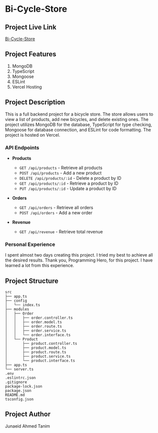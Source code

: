 # Bi-Cycle-Store

## Project Live Link
[Bi-Cycle-Store](https://bi-cycle-stores.vercel.app/)

## Project Features
1. MongoDB
2. TypeScript
3. Mongoose
4. ESLint
5. Vercel Hosting

## Project Description
This is a full backend project for a bicycle store. The store allows users to view a list of products, add new bicycles, and delete existing ones. The project utilizes MongoDB for the database, TypeScript for type checking, Mongoose for database connection, and ESLint for code formatting. The project is hosted on Vercel.

### API Endpoints
- **Products**
    - `GET /api/products` - Retrieve all products
    - `POST /api/products` - Add a new product
    - `DELETE /api/products/:id` - Delete a product by ID
    - `GET /api/products/:id` - Retrieve a product by ID
    - `PUT /api/products/:id` - Update a product by ID

- **Orders**
    - `GET /api/orders` - Retrieve all orders
    - `POST /api/orders` - Add a new order

- **Revenue**
    - `GET /api/revenue` - Retrieve total revenue

### Personal Experience
I spent almost two days creating this project. I tried my best to achieve all the desired results. Thank you, Programming Hero, for this project. I have learned a lot from this experience.

## Project Structure
```
src
├── app.ts
├── config
│   └── index.ts
├── modules
│   ├── Order
│   │   ├── order.controller.ts
│   │   ├── order.model.ts
│   │   ├── order.route.ts
│   │   ├── order.service.ts
│   │   └── order.interface.ts
│   └── Product
│       ├── product.controller.ts
│       ├── product.model.ts
│       ├── product.route.ts
│       ├── product.service.ts
│       └── product.interface.ts
├── app.ts
└── server.ts
.env
.eslintrc.json
.gitignore
package-lock.json
package.json
README.md
tsconfig.json
```

## Project Author
Junaeid Ahmed Tanim
